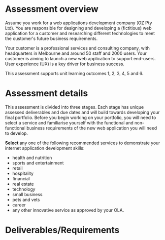 # Assessment overview
Assume you work for a web applications development company (OZ Pty Ltd). You are responsible for designing and developing a (fictitious) web application for a customer and researching different technologies to meet the customer's future business requirements.

Your customer is a professional services and consulting company, with headquarters in Melbourne and around 50 staff and 2000 users. Your customer is aiming to launch a new web application to support end-users. User experience (UX) is a key driver for business success. 

This assessment supports unit learning outcomes 1, 2, 3, 4, 5 and 6.

# Assessment details
This assessment is divided into three stages. Each stage has unique assessed deliverables and due dates and will build towards developing your final portfolio. Before you begin working on your portfolio, you will need to select a service and familiarise yourself with the functional and non-functional business requirements of the new web application you will need to develop. 

**Select** any one of the following recommended services to demonstrate your internet application development skills:
- health and nutrition
- sports and entertainment
- retail
- hospitality
- financial
- real estate
- technology
- small business
- pets and vets
- career
- any other innovative service as approved by your OLA.

# Deliverables/Requirements


